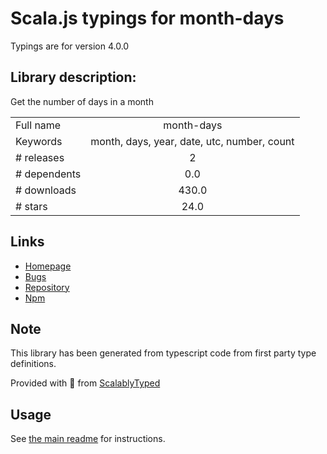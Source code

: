 
# Scala.js typings for month-days

Typings are for version 4.0.0

## Library description:
Get the number of days in a month

|                    |                 |
| ------------------ | :-------------: |
| Full name          | month-days |
| Keywords           | month, days, year, date, utc, number, count |
| # releases         | 2 |
| # dependents       | 0.0 |
| # downloads        | 430.0 |
| # stars            | 24.0 |

## Links
- [Homepage](https://github.com/sindresorhus/month-days#readme)
- [Bugs](https://github.com/sindresorhus/month-days/issues)
- [Repository](https://github.com/sindresorhus/month-days)
- [Npm](https://www.npmjs.com/package/month-days)
    


## Note
This library has been generated from typescript code from first party type definitions.

Provided with :purple_heart: from [ScalablyTyped](https://github.com/oyvindberg/ScalablyTyped)

## Usage
See [the main readme](../../readme.md) for instructions.


